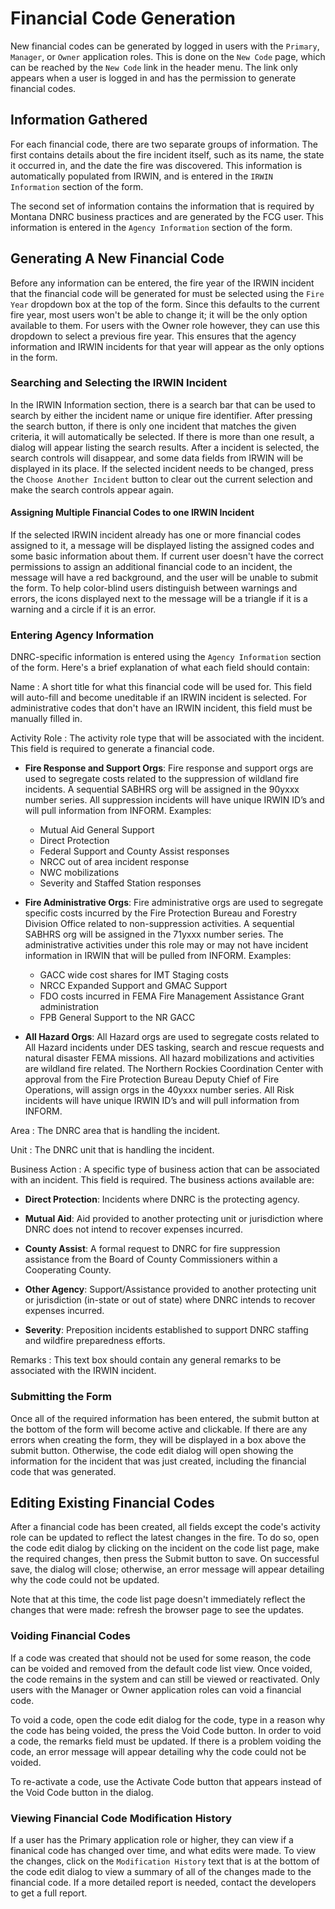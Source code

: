 # Financial Code Generation

New financial codes can be generated by logged in users with the
`Primary`, `Manager`, or `Owner` application roles. This is done on
the  `New Code` page, which can be reached by the `New Code` link in
the header menu. The link only appears when a user is logged in and
has the permission to generate financial codes.

## Information Gathered

For each financial code, there are two separate groups of
information. The first contains details about the fire incident itself, such
as its name, the state it occurred in, and the date the fire was
discovered. This information is automatically populated from IRWIN,
and is entered in the `IRWIN Information` section of the form.

The second set of information contains the information that is required by
Montana DNRC business practices and are generated by the FCG user. This
information is entered in the `Agency Information` section of the form.

## Generating A New Financial Code

Before any information can be entered, the fire year of the IRWIN
incident that the financial code will be generated for must be
selected using the `Fire Year` dropdown box at the top of the
form. Since this defaults to the current fire year, most users won't
be able to change it; it will be the only option available to
them. For users with the Owner role however, they can use this
dropdown to select a previous fire year. This ensures that the agency
information and IRWIN incidents for that year will appear as the only
options in the form.

### Searching and Selecting the IRWIN Incident

In the IRWIN Information section, there is a search bar that can be
used to search by either the incident name or unique fire
identifier. After pressing the search button, if there is only one
incident that matches the given criteria, it will automatically be
selected. If there is more than one result,
a dialog will appear listing the search results. After a incident is
selected, the search controls will disappear, and some data
fields from IRWIN will be displayed in its place. If the selected
incident needs to be changed, press the `Choose Another Incident`
button to clear out the current selection and make the search controls
appear again.

#### Assigning Multiple Financial Codes to one IRWIN Incident

If the selected IRWIN incident already has one or more financial codes
assigned to it, a message will be displayed listing the assigned codes
and some basic information about them. If current user doesn't have
the correct permissions to assign an additional financial code to an
incident, the message will have a red background, and the user will be unable to
submit the form. To help color-blind users distinguish between
warnings and errors, the icons displayed next to the message will be a
triangle if it is a warning and a circle if it is an error.

### Entering Agency Information

DNRC-specific information is entered using the `Agency Information` section
of the form. Here's a brief explanation of what each field should
contain:

Name
: A short title for what this financial code will be used for. This
  field will auto-fill and become uneditable if an IRWIN incident is
  selected. For administrative codes that don't have an IRWIN
  incident, this field must be manually filled in.

Activity Role
: The activity role type that will be associated with the
  incident. This field is required to generate a financial code.

  + __Fire Response and Support Orgs__: Fire response and support orgs
    are used to segregate costs related to the suppression of wildland
    fire incidents.  A sequential SABHRS org will be assigned in the
    90yxxx number series. All suppression incidents will have unique
    IRWIN ID’s and will pull information from INFORM.
    Examples:

    + Mutual Aid General Support
    + Direct Protection
    + Federal Support and County Assist responses
    + NRCC out of area incident response
    + NWC mobilizations
    + Severity and Staffed Station responses

  + __Fire Administrative Orgs__: Fire administrative orgs are used to
    segregate specific costs incurred by the Fire Protection Bureau and
    Forestry Division Office related to non-suppression activities.  A
    sequential SABHRS org will be assigned in the 71yxxx number
    series.  The administrative activities under this role may or may
    not have incident information in IRWIN that will be pulled from
    INFORM.
    Examples:
    + GACC wide cost shares for IMT Staging costs
    + NRCC Expanded Support and GMAC Support
    + FDO costs incurred in FEMA Fire Management Assistance Grant
      administration
    + FPB General Support to the NR GACC

  + __All Hazard Orgs__: All Hazard orgs are used to segregate costs
    related to All Hazard incidents under DES tasking, search and
    rescue requests and natural disaster FEMA missions. All hazard
    mobilizations and activities are wildland fire related. The Northern
    Rockies Coordination Center with approval from the Fire Protection
    Bureau Deputy Chief of Fire Operations, will assign orgs in the
    40yxxx number series.  All Risk incidents will have unique IRWIN
    ID’s and will pull information from INFORM.

Area
: The DNRC area that is handling the incident.

Unit
: The DNRC unit that is handling the incident.

Business Action
: A specific type of business action that can be associated with an
  incident. This field is required. The business actions available are:

  + __Direct Protection__: Incidents where DNRC is the protecting agency.
  + __Mutual Aid__: Aid provided to another protecting unit or
	jurisdiction where DNRC does not intend to recover expenses
	incurred.
  + __County Assist__: A formal request to DNRC for fire suppression
    assistance from the Board of County Commissioners within a
    Cooperating County.

  + __Other Agency__: Support/Assistance provided to another protecting
    unit or jurisdiction (in-state or out of state) where DNRC intends
    to recover expenses incurred.

  + __Severity__: Preposition incidents established to support DNRC
    staffing and wildfire preparedness efforts.

Remarks
: This text box should contain any general remarks to be associated
  with the IRWIN incident.

### Submitting the Form

Once all of the required information has been entered, the submit
button at the bottom of the form will become active and clickable. If
there are any errors when creating the form, they will be displayed in
a box above the submit button. Otherwise, the code edit dialog will
open showing the information for the incident that was just created,
including the financial code that was generated.

## Editing Existing Financial Codes

After a financial code has been created, all fields except the code's
activity role can be updated to reflect the latest changes in the
fire. To do so, open the code edit dialog by clicking on the incident
on the code list page, make the required changes, then press the
Submit button to save. On successful save, the dialog will close;
otherwise, an error message will appear detailing why the code could
not be updated.

Note that at this time, the code list page doesn't immediately reflect
the changes that were made: refresh the browser page to see the updates.

### Voiding Financial Codes

If a code was created that should not be used for some reason, the
code can be voided and removed from the default code list view. Once
voided, the code remains in the system and can still be viewed or
reactivated. Only users with the Manager or Owner application roles
can void a financial code.

To void a code, open the code edit dialog for the code, type in a
reason why the code has being voided, the press the Void Code
button. In order to void a code, the remarks field must be updated. If
there is a problem voiding the code, an error message will appear
detailing why the code could not be voided.

To re-activate a code, use the Activate Code button that appears
instead of the Void Code button in the dialog.

### Viewing Financial Code Modification History

If a user has the Primary application role or higher, they can view
if a finanical code has changed over time, and what edits were
made. To view the changes, click on the `Modification History` text
that is at the bottom of the code edit dialog to view a summary of
all of the changes made to the financial code. If a more detailed
report is needed, contact the developers to get a full report.


<!--  LocalWords:  Orgs orgs wildland SABHRS NRCC NWC yxxx GACC IMT
 -->
<!--  LocalWords:  GMAC FDO FEMA FPB DES
 -->
